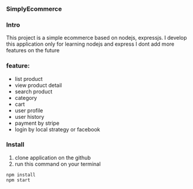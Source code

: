 ### SimplyEcommerce ###
### Intro ###
This project is a simple ecommerce based on nodejs, expressjs. I develop this application only for learning nodejs and express
I dont add more features on the future
### feature: ###
- list product
- view product detail
- search product
- category
- cart
- user profile
- user history
- payment by stripe
- login by local strategy or facebook

### Install ###
1. clone application on the github
2. run this command on your terminal
```
npm install
npm start
```
